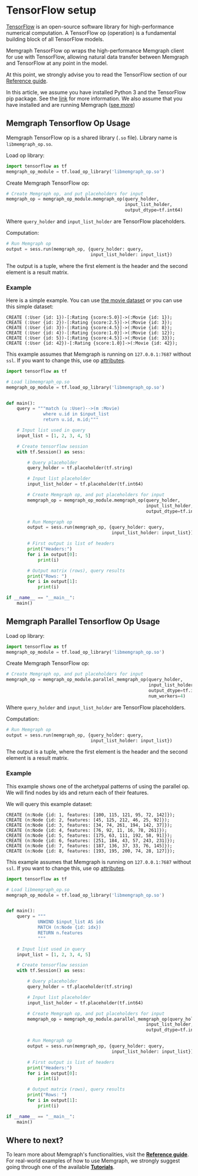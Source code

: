 # TensorFlow setup

[TensorFlow](https://www.tensorflow.org/) is an open-source software library for high-performance numerical computation. A TensorFlow op \(operation\) is a fundamental building block of all TensorFlow models.

Memgraph TensorFlow op wraps the high-performance Memgraph client for use with TensorFlow, allowing natural data transfer between Memgraph and TensorFlow at any point in the model.

At this point, we strongly advise you to read the TensorFlow section of our [Reference guide](../reference-guide/tensorflow.md).

In this article, we assume you have installed Python 3 and the TensorFlow pip package. See the [link](https://www.tensorflow.org/install/pip?lang=python3) for more information. We also assume that you have installed and are running Memgraph \([see more](../getting-started/installation/)\)

## Memgraph Tensorflow Op Usage

Memgraph TensorFlow op is a shared library \(`.so` file\). Library name is `libmemgraph_op.so`.

Load op library:

```python
import tensorflow as tf
memgraph_op_module = tf.load_op_library('libmemgraph_op.so')
```

Create Memgraph TensorFlow op:

```python
# Create Memgraph op, and put placeholders for input
memgraph_op = memgraph_op_module.memgraph_op(query_holder,
                                             input_list_holder,
                                             output_dtype=tf.int64)
```

Where `query_holder` and `input_list_holder` are TensorFlow placeholders.

Computation:

```python
# Run Memgraph op
output = sess.run(memgraph_op, {query_holder: query,
                                input_list_holder: input_list})
```

The output is a tuple, where the first element is the header and the second element is a result matrix.

### Example

Here is a simple example. You can use [the movie dataset](../tutorials/movie-recommendation.md) or you can use this simple dataset:

```text
CREATE (:User {id: 1})-[:Rating {score:5.0}]->(:Movie {id: 1});
CREATE (:User {id: 2})-[:Rating {score:2.5}]->(:Movie {id: 3});
CREATE (:User {id: 3})-[:Rating {score:4.5}]->(:Movie {id: 8});
CREATE (:User {id: 4})-[:Rating {score:1.0}]->(:Movie {id: 12});
CREATE (:User {id: 5})-[:Rating {score:4.5}]->(:Movie {id: 33});
CREATE (:User {id: 42})-[:Rating {score:1.0}]->(:Movie {id: 42});
```

This example assumes that Memgraph is running on `127.0.0.1:7687` without `ssl`. If you want to change this, use op [attributes](../reference-guide/tensorflow.md).

```python
import tensorflow as tf

# Load libmemgraph_op.so
memgraph_op_module = tf.load_op_library('libmemgraph_op.so')


def main():
    query = """match (u :User)-->(m :Movie)
              where u.id in $input_list
              return u.id, m.id;"""

    # Input list used in query
    input_list = [1, 2, 3, 4, 5]

    # Create tensorflow session
    with tf.Session() as sess:

        # Query placeholder
        query_holder = tf.placeholder(tf.string)

        # Input list placeholder
        input_list_holder = tf.placeholder(tf.int64)

        # Create Memgraph op, and put placeholders for input
        memgraph_op = memgraph_op_module.memgraph_op(query_holder,
                                                     input_list_holder,
                                                     output_dtype=tf.int64)

        # Run Memgraph op
        output = sess.run(memgraph_op, {query_holder: query,
                                        input_list_holder: input_list})

        # First output is list of headers
        print("Headers:")
        for i in output[0]:
            print(i)

        # Output matrix (rows), query results
        print("Rows: ")
        for i in output[1]:
            print(i)

if __name__ == "__main__":
    main()
```

## Memgraph Parallel Tensorflow Op Usage

Load op library:

```python
import tensorflow as tf
memgraph_op_module = tf.load_op_library('libmemgraph_op.so')
```

Create Memgraph TensorFlow op:

```python
# Create Memgraph op, and put placeholders for input
memgraph_op = memgraph_op_module.parallel_memgraph_op(query_holder,
                                                      input_list_holder,
                                                      output_dtype=tf.int64,
                                                      num_workers=4)
```

Where `query_holder` and `input_list_holder` are TensorFlow placeholders.

Computation:

```python
# Run Memgraph op
output = sess.run(memgraph_op, {query_holder: query,
                                input_list_holder: input_list})
```

The output is a tuple, where the first element is the header and the second element is a result matrix.

### Example

This example shows one of the archetypal patterns of using the parallel op. We will find nodes by ids and return each of their features.

We will query this example dataset:

```text
CREATE (n:Node {id: 1, features: [100, 115, 121, 95, 72, 142]});
CREATE (n:Node {id: 2, features: [45, 125, 212, 46, 25, 92]});
CREATE (n:Node {id: 3, features: [34, 74, 261, 194, 142, 37]});
CREATE (n:Node {id: 4, features: [76, 92, 11, 16, 78, 261]});
CREATE (n:Node {id: 5, features: [175, 63, 111, 192, 58, 91]});
CREATE (n:Node {id: 6, features: [251, 184, 43, 57, 243, 231]});
CREATE (n:Node {id: 7, features: [187, 136, 37, 33, 76, 145]});
CREATE (n:Node {id: 8, features: [193, 195, 200, 74, 28, 127]});
```

This example assumes that Memgraph is running on `127.0.0.1:7687` without `ssl`. If you want to change this, use op [attributes](../reference-guide/tensorflow.md).

```python
import tensorflow as tf

# Load libmemgraph_op.so
memgraph_op_module = tf.load_op_library('libmemgraph_op.so')


def main():
    query = """
            UNWIND $input_list AS idx
            MATCH (n:Node {id: idx})
            RETURN n.features
            """

    # Input list used in query
    input_list = [1, 2, 3, 4, 5]

    # Create tensorflow session
    with tf.Session() as sess:

        # Query placeholder
        query_holder = tf.placeholder(tf.string)

        # Input list placeholder
        input_list_holder = tf.placeholder(tf.int64)

        # Create Memgraph op, and put placeholders for input
        memgraph_op = memgraph_op_module.parallel_memgraph_op(query_holder,
                                                     input_list_holder,
                                                     output_dtype=tf.int64)

        # Run Memgraph op
        output = sess.run(memgraph_op, {query_holder: query,
                                        input_list_holder: input_list})

        # First output is list of headers
        print("Headers:")
        for i in output[0]:
            print(i)

        # Output matrix (rows), query results
        print("Rows: ")
        for i in output[1]:
            print(i)

if __name__ == "__main__":
    main()
```

## Where to next?

To learn more about Memgraph's functionalities, visit the [**Reference guide**](https://github.com/memgraph/docs/tree/330f0c5baa48ee0ece2ed2b8a4bad2752666aba1/products/memgraph/reference_guide/reference-guide.md). For real-world examples of how to use Memgraph, we strongly suggest going through one of the available [**Tutorials**](../tutorials/).

